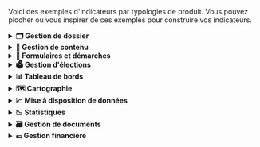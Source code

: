 Voici des exemples d'indicateurs par typologies de produit. Vous pouvez piocher ou vous inspirer de ces exemples pour
construire vos indicateurs.

<details>
<summary><strong>🗂️ Gestion de dossier</strong></summary>

Application permettant de gérer et suivre l'évolution des dossiers utilisateurs ou administratifs, incluant le stockage
des documents, le suivi des actions et des statuts, et le transfert de données.

**🎯Indicateurs de succès**

- Sat utilisateur ("je donne mon avis")
- % d'utilisateurs actifs vs nb total inscrits et attendus ==> "actif" à définir selon sujet (ex: mensuel, hebdo...)
- Taux de traitement des dossiers ==> % des dossiers traités vs dossiers ouverts sur une période données
  - Ex: 85 % des dossiers ouverts sont clôturés dans un délai de 30 jours

**👊 Indicateurs d'impact**

- Réduction des délais de traitement /validation des dossiers après la mise en place de l'app
  - Ex: Diminution de 20 % des délais de validation des dossiers

</details>

<details>
<summary><strong>📝 Gestion de contenu</strong></summary>

Application permettant de créer, gérer, publier et organiser du contenu numérique, souvent utilisé pour les sites web,
intranets et autres plateformes numériques.

**🎯Indicateurs de succès**

- Sat utilisateur ("je donne mon avis")
- Nb de visiteurs uniques/mois
- Durée moyenne de session par visiteur
- Taux de rebond
- Taux de conversion ==> % d'utilisateurs qui réalisent une action suite à la consommation de contenus.
  - Ex: postuler à une offre d'emploi consultée sur 1J1S

**👊 Indicateurs d'impact**

- Déclaratif (enquêtes de sat...) ==> demander en quoi les contenus proposés ont aidé à la compréhension du sujet ou
  d'aider à atteindre leur objectif initial (ex: décrocher un emploi)

</details>

<details>
<summary><strong>📑 Formulaires et démarches</strong></summary>

Application facilitant la création, la gestion et le traitement de formulaires électroniques pour diverses démarches
administratives ou processus internes, incluant la soumission et le suivi des demandes.

**🎯Indicateurs de succès**

- Sat utilisateur ("je donne mon avis")
- Si app non obligatoire, % d'utilisateurs actifs vs nb total enregistrés==> "actif" à définir selon sujet (ex: mensuel,
  hebdo..)
- Temps moyen de traitement par formulaire entre la soumission et validation ou résolution
- Taux de traitement des formulaires soumis ==> % des formulaires soumis qui sont entièrement traités (validés, rejetés
  ou archivés) dans un délai donné Pourcentage de formulaires soumis sans erreurs ou informations manquantes lors de la
  1ere soumission

**👊 Indicateurs d'impact**

- Economies réalisées grâce à la dématérialisation/automatisation des démarches
</details>

<details>
<summary><strong>🗳️ Gestion d'élections</strong></summary>

Application dédiée à la gestion des processus électoraux, incluant l'inscription des électeurs, la gestion des
candidatures, la collecte des votes et la publication des résultats.

🎯Indicateurs de succès

- Sat utilisateur ("je donne mon avis")
- Taux d'usage de l'app pour la saisie des PV
- Taux d'usage de l'app pour la transmission des PV
- Taux de conformité des PV (% des PV collectés sans erreur
- Taux de collecte et de consolidation des PV dans les délais

**👊 Indicateurs d'impact**

- Economies réalisées grâce à la dématérialisation (sur les coûts de conformité, coûts papier...)

</details>

<details>
<summary><strong>📊 Tableau de bords</strong></summary>

Application fournissant une interface visuelle pour visualiser et analyser des données clés et des indicateurs de
performance à travers des graphiques, des rapports et des statistiques en temps réel.

**🎯Indicateurs de succès**

- Sat utilisateur ("je donne mon avis")
- % d'utilisateurs actifs vs nb total enregistrés==> "actif" à définir selon sujet (ex: mensuel, hebdo..)
- Si personnalisation possible, % d'utilisateurs qui personnalisent leur tableaux de bord (ex: widgets, filtres...) mais
  plus à terme

**👊 Indicateurs d'impact**

- ==> Déclaratif (enquêtes de sat...) ou tracking (ex: export...)
- Proportion des tableaux de bord utilisés activement par les demandeurs (ex: réunions, ateliers, reportings...)
- Nb d'insights, actions ou décisions directement prises à partir des tableaux de bord
- l'app répond aux besoins des métiers
</details>

<details>
<summary><strong>🗺️ Cartographie</strong></summary>

Application utilisant des systèmes d'information géographique (SIG) pour la création, la gestion et l'analyse de données
géospatiales, permettant de visualiser et interpréter ces données à l'aide de cartes interactives. Distinguer si la
carte est à usage public ou métier.

**🎯Indicateurs de succès**

- Nb d'utilisateurs de la carte et nb de vue
- Si personnalisation possible, % d'utilisateurs qui personnalisent les cartes (selon licences)

**👊 Indicateurs d'impact**

- ==> Déclaratif (enquêtes de sat...)
- Prise de décisions grâce aux cartes
- Nb d'interventions sur le terrain suite à l'usage des cartes
- L'app répond aux besoins des métiers

</details>

<details>
<summary><strong>📈 Mise à disposition de données</strong></summary>

Application permettant de partager et diffuser des données de manière sécurisée et accessible, souvent via des API, pour
faciliter l'accès et l'utilisation des données par différents services ou utilisateurs externes.

**🎯Indicateurs de succès**

- Sat utilisateur (sur la simplicité d'utilisation, documentation, intégration...)
- Taux de dispo de l'app (% de temps où elle est opérationnelle sans interruption)
- Taux d'erreurs des requêtes (part des requêtes qui ont échoué vs requêtes reçues)
- Volume de data partagée sur une période ==> jour/semaine ?

**👊 Indicateurs d'impact**

- % d'apps/utilisateurs actifs ==> C'est à dire le nb d'apps/utilisateurs qui utilisent l'app de mise à dispo de données
  sur une fréquence/periode donnée vs le nb d'apps/utilisateurs qui ont accès à l'app de mise à dispo des données
- Nb de nouveaux cas d'usage identifiés grâce à la date/déclaratif (ajustement des politiques pub)
- Utiliser = faire des requêtes et/ou intégrer les données pour les exploiter et générer de nouveaux reportings
- Actif ==> définir la fréquence/periode (par jour, sur un trimestre..)

</details>

<details>
<summary><strong>📉 Statistiques </strong></summary>

Application dédiée à la collecte, au traitement, à l'analyse et à la présentation de données statistiques, permettant de
générer des rapports détaillés, des analyses et des prévisions basées sur les données collectées.

**🎯Indicateurs de succès**

- Sat utilisateur ("je donne mon avis")
- % d'utilisateurs actifs vs nb total enregistrés==> "actif" à définir selon sujet (ex: mensuel, hebdo..)

**👊 Indicateurs d'impact**

- ==> Déclaratif (enquêtes de sat...) ou tracking (ex: export...)
- Proportion de rapports détaillés/analyses et prévisions utilisés activement par les demandeurs (ex: pour des cas
  d'usage, générer des rapports...)

</details>

<details>
<summary><strong>🗃️ Gestion de documents</strong></summary>

Application permettant de stocker, organiser, gérer et partager des documents électroniques, incluant des
fonctionnalités de recherche, de versioning, de collaboration et de contrôle des accès. Application spécialisée dans la
production et la gestion de documents imprimés ou numériques personnalisés, souvent en grande quantité.

**🎯Indicateurs de succès**

- Sat utilisateur ("je donne mon avis")
- Taux d'utiisateurs actifs ==> "actif" à définir selon sujet (ex: mensuel, hebdo..)
- Taux d'usage des fonctionnalités collaboratives (partage, gestion des droits...)

**👊 Indicateurs d'impact**

- ==> Déclaratif (enquêtes de sat...)
- Gain de temps/productivité grâce à l'app
- Réduction des erreurs ou pertes de docs (docs manquants, doublons, erreurs de version...)
</details>

<details>
<summary><strong>💶 Gestion financière</strong></summary>

Application pour suivre les dépenses, les budgets, et les opérations financières, incluant la planification budgétaire,
la comptabilité et la gestion des paiements et factures.

**🎯Indicateurs de succès**

- Sat utilisateur ("je donne mon avis")
- % de tâches réalisées automatiquement
- Temps moyen de traitement d'une facture (entre la réception, validation et paiement)
- Taux d’erreurs ou d’anomalies détectées dans les budgets/factures

**👊 Indicateurs d'impact**

- Réduction des coûts opérationnels liés à la gestion financière (retard de paiement, erreurs facture, effort...)
- ==> Déclaratif (enquêtes de sat...)
- Meilleure visibilité& gestion financière
</details>
